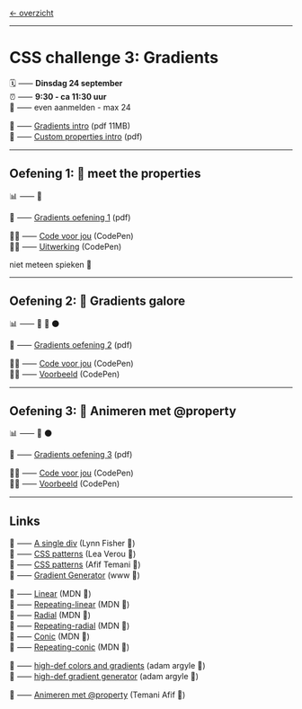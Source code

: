 [← overzicht](CHALLENGES.md)

---

# CSS challenge 3: Gradients

🗓️ ⸺ **Dinsdag 24 september**  
⏰ ⸺ **9:30 - ca 11:30 uur**  
🙋 ⸺ even aanmelden - max 24  

📗 ⸺
<a href="pres/FDND-2425-CSSchallenge3-Gradients-intro.pdf" target="_blank" rel="noopener noreferrer">Gradients intro</a> 
(pdf 11MB)  
📗 ⸺
<a href="pres//FDND-2425-CSSchallenge3-Custom-properties-intro.pdf" target="_blank" rel="noopener noreferrer">Custom properties intro</a> 
(pdf)  

---

## Oefening 1: 🤝 meet the properties

📊 ⸺ 🔵

📙 ⸺ 
<a href="pres/FDND-2425-CSSchallenge3-Gradients-oefening1.pdf" target="_blank" rel="noopener noreferrer">Gradients oefening 1</a> 
(pdf)

🧑‍💻 ⸺
<a href="https://codepen.io/shooft/pen/oNrKpXb" target="_blank" rel="noopener noreferrer">Code voor jou</a>
(CodePen)  
🧑‍💻 ⸺
<a href="https://codepen.io/shooft/pen/YzomYXG" target="_blank" rel="noopener noreferrer">Uitwerking</a>
(CodePen)

niet meteen spieken 🫣  

---

## Oefening 2: 🌈 Gradients galore

📊 ⸺ 🔵 🔴 ⚫️

📙 ⸺ 
<a href="pres/FDND-2425-CSSchallenge3-Gradients-oefening2.pdf" target="_blank" rel="noopener noreferrer">Gradients oefening 2</a> 
(pdf)  

🧑‍💻 ⸺
<a href="https://codepen.io/shooft/pen/MWMNrKL" target="_blank" rel="noopener noreferrer">Code voor jou</a>
(CodePen)  
🧑‍💻 ⸺
<a href="https://codepen.io/shooft/live/eYwqyJo" target="_blank" rel="noopener noreferrer">Voorbeeld</a>
(CodePen)  

---

## Oefening 3: 🤹 Animeren met @property

📊 ⸺ 🔴 ⚫️

📙 ⸺ 
<a href="pres/FDND-2425-CSSchallenge3-Gradients-oefening3.pdf" target="_blank" rel="noopener noreferrer">Gradients oefening 3</a> 
(pdf)  

🧑‍💻 ⸺
<a href="https://codepen.io/shooft/pen/RwXwymp" target="_blank" rel="noopener noreferrer">Code voor jou</a>
(CodePen)  
🧑‍💻 ⸺
<a href="https://codepen.io/shooft/live/poMoVyp" target="_blank" rel="noopener noreferrer">Voorbeeld</a>
(CodePen)

---
 
## Links

🎯 ⸺ [A single div](https://a.singlediv.com/) (Lynn Fisher 👸)  
🎯 ⸺ [CSS patterns](https://projects.verou.me/css3patterns/) (Lea Verou 👸)  
🎯 ⸺ [CSS patterns](https://css-pattern.com/) (Afif Temani 🤴)  
🎯 ⸺ [Gradient Generator](https://cssgradient.io/) (www 🧰)  
 
🎯 ⸺ [Linear](developer.mozilla.org/en-US/docs/Web/CSS/gradient/linear-gradient) (MDN 🦊)  
🎯 ⸺ [Repeating-linear](developer.mozilla.org/en-US/docs/Web/CSS/gradient/repeating-linear-gradient) (MDN 🦊)   
🎯 ⸺ [Radial](developer.mozilla.org/en-US/docs/Web/CSS/gradient/radial-gradient) (MDN 🦊)  
🎯 ⸺ [Repeating-radial](developer.mozilla.org/en-US/docs/Web/CSS/gradient/repeating-radial-gradient) (MDN 🦊)  
🎯 ⸺ [Conic](developer.mozilla.org/en-US/docs/Web/CSS/gradient/conic-gradient) (MDN 🦊)  
🎯 ⸺ [Repeating-conic](developer.mozilla.org/en-US/docs/Web/CSS/gradient/repeating-conic-gradient) (MDN 🦊)   

🎯 ⸺ [high-def colors and gradients](https://developer.chrome.com/docs/css-ui/high-definition-css-color-guide) (adam argyle 🦖)  
🎯 ⸺ [high-def gradient generator](https://gradient.style/) (adam argyle 🦖)  

🎯 ⸺ [Animeren met @property](https://dev.to/afif/we-can-finally-animate-css-gradient-kdk) (Temani Afif 🤴)